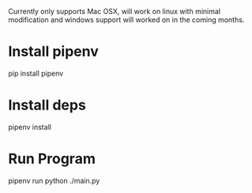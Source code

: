 Currently only supports Mac OSX, will work on linux with minimal modification and windows support will worked on in the coming months.

# Install pipenv
pip install pipenv
# Install deps
pipenv install
# Run Program
pipenv run python ./main.py
